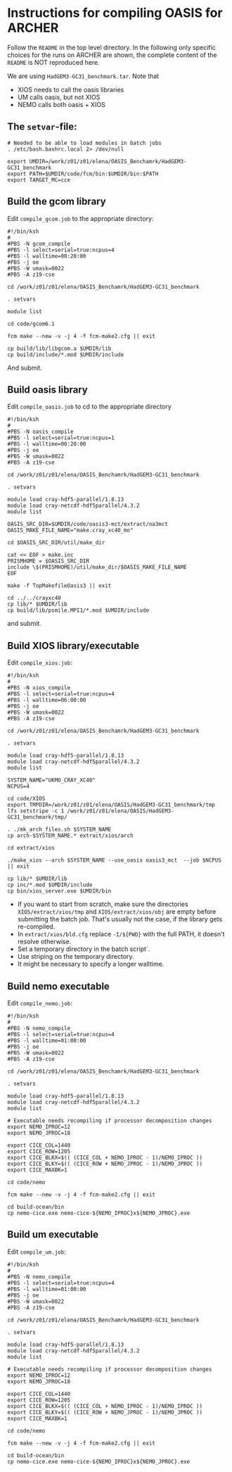 # Instructions for compiling OASIS for ARCHER

Follow the ```README``` in the top level directory. In the following only specific choices for the runs on ARCHER are shown, the complete content of the ```README``` is NOT reproduced here.

We are using ```HadGEM3-GC31_benchmark.tar```. Note that
* XIOS needs to call the oasis libraries
* UM calls oasis, but not XIOS
* NEMO calls both oasis + XIOS

## The ```setvar```-file:

````
# Needed to be able to load modules in batch jobs
. /etc/bash.bashrc.local 2> /dev/null

export UMDIR=/work/z01/z01/elena/OASIS_Benchamrk/HadGEM3-GC31_benchmark
export PATH=$UMDIR/code/fcm/bin:$UMDIR/bin:$PATH
export TARGET_MC=cce
````

## Build the gcom library

Edit ```compile_gcom.job``` to the appropriate directory:

````
#!/bin/ksh
#
#PBS -N gcom_compile
#PBS -l select=serial=true:ncpus=4
#PBS -l walltime=00:20:00
#PBS -j oe
#PBS -W umask=0022
#PBS -A z19-cse

cd /work/z01/z01/elena/OASIS_Benchamrk/HadGEM3-GC31_benchmark

. setvars

module list

cd code/gcom6.1

fcm make --new -v -j 4 -f fcm-make2.cfg || exit

cp build/lib/libgcom.a $UMDIR/lib
cp build/include/*.mod $UMDIR/include
````
And submit.

## Build oasis library

Edit ```compile_oasis.job``` to cd to the appropriate directory

````
#!/bin/ksh
#
#PBS -N oasis_compile
#PBS -l select=serial=true:ncpus=1
#PBS -l walltime=00:20:00
#PBS -j oe
#PBS -W umask=0022
#PBS -A z19-cse

cd /work/z01/z01/elena/OASIS_Benchamrk/HadGEM3-GC31_benchmark

. setvars

module load cray-hdf5-parallel/1.8.13
module load cray-netcdf-hdf5parallel/4.3.2
module list

OASIS_SRC_DIR=$UMDIR/code/oasis3-mct/extract/oa3mct
OASIS_MAKE_FILE_NAME="make.cray_xc40_mo"

cd $OASIS_SRC_DIR/util/make_dir

cat << EOF > make.inc
PRISMHOME = $OASIS_SRC_DIR
include \$(PRISMHOME)/util/make_dir/$OASIS_MAKE_FILE_NAME
EOF

make -f TopMakefileOasis3 || exit

cd ../../crayxc40
cp lib/* $UMDIR/lib
cp build/lib/psmile.MPI1/*.mod $UMDIR/include
````
and submit.

## Build XIOS library/executable

Edit ```compile_xios.job```:

````
#!/bin/ksh
#
#PBS -N xios_compile
#PBS -l select=serial=true:ncpus=4
#PBS -l walltime=06:00:00
#PBS -j oe
#PBS -W umask=0022
#PBS -A z19-cse

cd /work/z01/z01/elena/OASIS_Benchamrk/HadGEM3-GC31_benchmark

. setvars

module load cray-hdf5-parallel/1.8.13
module load cray-netcdf-hdf5parallel/4.3.2
module list

SYSTEM_NAME="UKMO_CRAY_XC40"
NCPUS=4

cd code/XIOS
export TMPDIR=/work/z01/z01/elena/OASIS/HadGEM3-GC31_benchmark/tmp
lfs setstripe -c 1 /work/z01/z01/elena/OASIS/HadGEM3-GC31_benchmark/tmp/

. ./mk_arch_files.sh $SYSTEM_NAME
cp arch-$SYSTEM_NAME.* extract/xios/arch

cd extract/xios

./make_xios --arch $SYSTEM_NAME --use_oasis oasis3_mct  --job $NCPUS || exit

cp lib/* $UMDIR/lib
cp inc/*.mod $UMDIR/include
cp bin/xios_server.exe $UMDIR/bin
````

* If you want to start from scratch, make sure the directories ```XIOS/extract/xios/tmp``` and  ```XIOS/extract/xios/obj``` are empty before submitting the batch job. That's usually not the case, if the library gets re-compiled.
* In ```extract/xios/bld.cfg``` replace ```-I/${PWD}``` with the full PATH, it doesn't resolve otherwise.
* Set a temporary directory in the batch script`.
* Use striping on the temporary directory.
* It might be necessary to specify a longer walltime.

## Build nemo executable

Edit ```compile_nemo.job```:

````
#!/bin/ksh
#
#PBS -N nemo_compile
#PBS -l select=serial=true:ncpus=4
#PBS -l walltime=01:00:00
#PBS -j oe
#PBS -W umask=0022
#PBS -A z19-cse

cd /work/z01/z01/elena/OASIS_Benchamrk/HadGEM3-GC31_benchmark

. setvars

module load cray-hdf5-parallel/1.8.13
module load cray-netcdf-hdf5parallel/4.3.2
module list

# Executable needs recompiling if processor decomposition changes
export NEMO_IPROC=12
export NEMO_JPROC=18

export CICE_COL=1440
export CICE_ROW=1205
export CICE_BLKX=$(( (CICE_COL + NEMO_IPROC - 1)/NEMO_IPROC ))
export CICE_BLKY=$(( (CICE_ROW + NEMO_JPROC - 1)/NEMO_JPROC ))
export CICE_MAXBK=1

cd code/nemo

fcm make --new -v -j 4 -f fcm-make2.cfg || exit

cd build-ocean/bin
cp nemo-cice.exe nemo-cice-${NEMO_IPROC}x${NEMO_JPROC}.exe
````
## Build um executable
Edit ```compile_um.job```:

````
#!/bin/ksh
#
#PBS -N nemo_compile
#PBS -l select=serial=true:ncpus=4
#PBS -l walltime=01:00:00
#PBS -j oe
#PBS -W umask=0022
#PBS -A z19-cse

cd /work/z01/z01/elena/OASIS_Benchamrk/HadGEM3-GC31_benchmark

. setvars

module load cray-hdf5-parallel/1.8.13
module load cray-netcdf-hdf5parallel/4.3.2
module list

# Executable needs recompiling if processor decomposition changes
export NEMO_IPROC=12
export NEMO_JPROC=18

export CICE_COL=1440
export CICE_ROW=1205
export CICE_BLKX=$(( (CICE_COL + NEMO_IPROC - 1)/NEMO_IPROC ))
export CICE_BLKY=$(( (CICE_ROW + NEMO_JPROC - 1)/NEMO_JPROC ))
export CICE_MAXBK=1

cd code/nemo

fcm make --new -v -j 4 -f fcm-make2.cfg || exit

cd build-ocean/bin
cp nemo-cice.exe nemo-cice-${NEMO_IPROC}x${NEMO_JPROC}.exe
````





